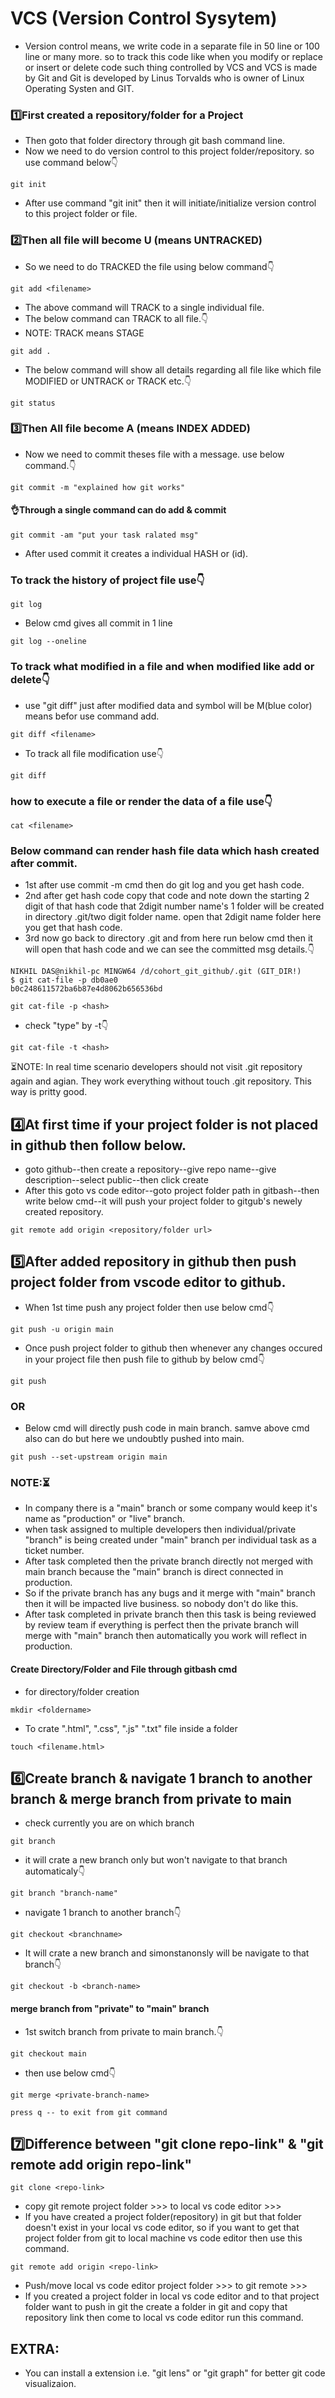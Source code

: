 # VCS (Version Control Sysytem)
- Version control means, we write code in a separate file in 50 line or 100 line or many more. so to track this code like when you modify or replace or insert or delete code such thing controlled by VCS and VCS is made by Git and Git is developed by Linus Torvalds who is owner of Linux Operating Systen and GIT.
### 1️⃣First created a repository/folder for a Project
- Then goto that folder directory through git bash command line.
- Now we need to do version control to this project folder/repository. so use command below👇
```git
git init
```
- After use command "git init" then it will initiate/initialize version control to this project folder or file.

### 2️⃣Then all file will become U (means UNTRACKED)
- So we need to do TRACKED the file using below command👇
```git
git add <filename>
```
- The above command will TRACK to a single individual file.
- The below command can TRACK to all file.👇
- NOTE: TRACK means STAGE
```git
git add .
```
- The below command will show all details regarding all file like which file MODIFIED or UNTRACK or TRACK etc.👇
```git
git status
```
### 3️⃣Then All file become A (means INDEX ADDED)
- Now we need to commit theses file with a message. use below command.👇
```git
git commit -m "explained how git works"
```
#### 👌Through a single command can do add & commit
```git
git commit -am "put your task ralated msg"
```
- After used commit it creates a individual HASH or (id).
### To track the history of project file use👇
```git
git log
```
- Below cmd gives all commit in 1 line
```git
git log --oneline
```
### To track what modified in a file and when modified like add or delete👇
- use "git diff" just after modified data and symbol will be M(blue color) means befor use command add.
```git
git diff <filename>
```
- To track all file modification use👇
```git
git diff
```
### how to execute a file or render the data of a file use👇
```git
cat <filename>
```
### Below command can render hash file data which hash created after commit.
- 1st after use commit -m cmd then do git log and you get hash code.
- 2nd after get hash code copy that code and note down the starting 2 digit of that hash code that 2digit number name's 1 folder will be created in directory .git/two digit folder name. open that 2digit name folder here you get that hash code. 
- 3rd now go back to directory .git and from here run below cmd then it will open that hash code and we can see the committed msg details.👇
```git
NIKHIL DAS@nikhil-pc MINGW64 /d/cohort_git_github/.git (GIT_DIR!)     
$ git cat-file -p db0ae0
b0c248611572ba6b87e4d8062b656536bd
```
```git
git cat-file -p <hash>
```
- check "type" by -t👇
```git
git cat-file -t <hash>
```
⏳NOTE: In real time scenario developers should not visit .git repository again and agian. They work everything without touch .git repository. This way is pritty good.
## 4️⃣At first time if your project folder is not placed in github then follow below.
- goto github--then create a repository--give repo name--give description--select public--then click create
- After this goto vs code editor--goto project folder path in gitbash--then write below cmd--it will push your project folder to gitgub's newely created repository. 
```git
git remote add origin <repository/folder url>
```
## 5️⃣After added repository in github then push project folder from vscode editor to github.
- When 1st time push any project folder then use below cmd👇
```git
git push -u origin main
```
- Once push project folder to github then whenever any changes occured in your project file then push file to github by below cmd👇
```git
git push
```
### OR
- Below cmd will directly push code in main branch. samve above cmd also can do but here we undoubtly pushed into main.
```git
git push --set-upstream origin main
```
### NOTE:⏳
- In company there is a "main" branch or some company would keep it's name as "production" or "live" branch.
- when task assigned to multiple developers then individual/private "branch" is being created under "main" branch per individual task as a ticket number.
- After task completed then the private branch directly not merged with main branch because the "main" branch is direct connected in production. 
- So if the private branch has any bugs and it merge with "main" branch then it will be impacted live business. so nobody don't do like this.
- After task completed in private branch then this task is being reviewed by review team if everything is perfect then the private branch will merge with "main" branch then automatically you work will reflect in production.

#### Create Directory/Folder and File through gitbash cmd
- for directory/folder creation
```git
mkdir <foldername>
```
- To crate ".html", ".css", ".js" ".txt" file inside a folder
```git
touch <filename.html>
```
## 6️⃣Create branch & navigate 1 branch to another branch & merge branch from private to main
- check currently you are on which branch
```git
git branch
```
- it will crate a new branch only but won't navigate to that branch automaticaly👇
```git
git branch "branch-name"
```
- navigate 1 branch to another branch👇
```git
git checkout <branchname>
```
- It will crate a new branch and simonstanonsly will be navigate to that branch👇
```git
git checkout -b <branch-name>
```
#### merge branch from "private" to "main" branch
- 1st switch branch from private to main branch.👇
```git
git checkout main
```
- then use below cmd👇
```git
git merge <private-branch-name>
```
```text
press q -- to exit from git command
```
## 7️⃣Difference between "git clone repo-link" & "git remote add origin repo-link"
```git
git clone <repo-link>
```
- copy git remote project folder >>> to local vs code editor >>>
- If you have created a project folder(repository) in git but that folder doesn't exist in your local vs code editor, so if you want to get that project folder from git to local machine vs code editor then use this command.



```git
git remote add origin <repo-link>
```
- Push/move local vs code editor project folder >>> to git remote >>>
- If you created a project folder in local vs code editor and to that project folder want to push in git the create a folder in git and copy that repository link then come to local vs code editor run this command.
    


## EXTRA:
- You can install a extension i.e. "git lens" or "git graph" for better git code visualizaion.






